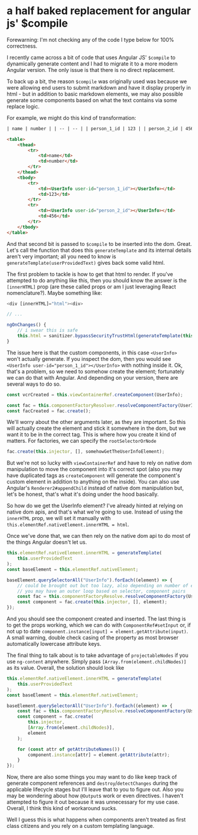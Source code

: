 # a half baked replacement for angular js' \$compile

Forewarning: I'm not checking any of the code I type below for 100% correctness.

I recently came across a bit of code that uses Angular JS' `$compile` to
dynamically generate content and I had to migrate it to a more modern Angular
version. The only issue is that there is no direct replacement.

To back up a bit, the reason `$compile` was originally used was because we were
allowing end users to submit markdown and have it display properly in html - but
in addition to basic markdown elements, we may also possible generate some
components based on what the text contains via some replace logic.

For example, we might do this kind of transformation:

```html
| name | number | | -- | -- | | person_1_id | 123 | | person_2_id | 456 |

<table>
	<thead>
		<tr>
			<td>name</td>
			<td>number</td>
		</tr>
	</thead>
	<tbody>
		<tr>
			<td><UserInfo user-id="person_1_id"></UserInfo></td>
			<td>123</td>
		</tr>
		<tr>
			<td><UserInfo user-id="person_2_id"></UserInfo></td>
			<td>456</td>
		</tr>
	</tbody>
</table>
```

And that second bit is passed to `$compile` to be inserted into the dom. Great.
Let's call the function that does this `generateTemplate` and its internal
details aren't very important; all you need to know is
`generateTemplate(userProvidedText)` gives back some valid html.

The first problem to tackle is how to get that html to render. If you've
attempted to do anything like this, then you should know the answer is the
`[innerHTML]` prop (are these called props or am I just leveraging React
nomenclature?). Maybe something like:

```js
<div [innerHTML]="html"><div>

// ...

ngOnChanges() {
    // i swear this is safe
    this.html = sanitizer.bypassSecurityTrustHtml(generateTemplate(this.userProvidedText));
}
```

The issue here is that the custom components, in this case `<UserInfo>` won't
actually generate. If you inspect the dom, then you would see
`<UserInfo user-id="person_1_id"></UserInfo>` with nothing inside it. Ok, that's
a problem, so we need to somehow create the element; fortunately we can do that
with Angular. And depending on your version, there are several ways to do so.

```js
const vcrCreated = this.viewContainerRef.createComponent(UserInfo);

const fac = this.componentFactoryResolver.resolveComponentFactory(UserInfo);
const facCreated = fac.create();
```

We'll worry about the other arguments later, as they are important. So this will
actually create the element and stick it somewhere in the dom, but we want it to
be in the correct tag. This is where how you create it kind of matters. For
factories, we can specify the `rootSelectorOrNode`

```js
fac.create(this.injector, [], somehowGetTheUserInfoElement);
```

But we're not so lucky with `viewContainerRef` and have to rely on native dom
manipulation to move the component into it's correct spot (also you may have
duplicated tags as `createComponent` will generate the component's custom
element in addition to anything on the inside). You can also use Angular's
`Renderer2#appendChild` instead of native dom manipulation but, let's be honest,
that's what it's doing under the hood basically.

So how do we get the UserInfo element? I've already hinted at relying on native
dom apis, and that's what we're going to use. Instead of using the `innerHTML`
prop, we will set it manually with
`this.elementRef.nativeElement.innerHTML = html`.

Once we've done that, we can then rely on the native dom api to do most of the
things Angular doesn't let us.

```js
this.elementRef.nativeElement.innerHTML = generateTemplate(
	this.userProvidedText
);
const baseElement = this.elementRef.nativeElement;

baseElement.querySelectorAll("UserInfo").forEach((element) => {
	// could be brought out but too lazy, also depending on number of elements
	// you may have an outer loop based on selector, component pairs
	const fac = this.componentFactoryResolve.resolveComponentFactory(UserInfo);
	const component = fac.create(this.injector, [], element);
});
```

And you should see the component created and inserted. The last thing is to get
the props working, which we can do with `ComponentRef#setInput` or, if not up to
date `component.instance[input] = element.getAttribute(input)`. A small warning,
double check casing of the property as most browser automatically lowercase
attribute keys.

The final thing to talk about is to take advantage of `projectableNodes` if you
use `ng-content` anywhere. Simply pass `[Array.from(element.childNodes)]` as its
value. Overall, the solution should look like

```js
this.elementRef.nativeElement.innerHTML = generateTemplate(
	this.userProvidedText
);
const baseElement = this.elementRef.nativeElement;

baseElement.querySelectorAll("UserInfo").forEach((element) => {
	const fac = this.componentFactoryResolve.resolveComponentFactory(UserInfo);
	const component = fac.create(
		this.injector,
		[Array.from(element.childNodes)],
		element
	);

	for (const attr of getAttributeNames()) {
		component.instance[attr] = element.getAttribute(attr);
	}
});
```

Now, there are also some things you may want to do like keep track of generate
component references and `destroy`/`detectChanges` during the applicable
lifecycle stages but I'll leave that to you to figure out. Also you may be
wondering about how `@Output`s work or even directives. I haven't attempted to
figure it out because it was unnecessary for my use case. Overall, I think this
kind of workaround sucks.

Well I guess this is what happens when components aren't treated as first class
citizens and you rely on a custom templating language.

